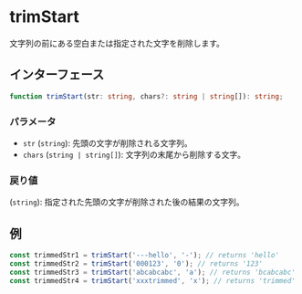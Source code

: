 # trimStart

文字列の前にある空白または指定された文字を削除します。

## インターフェース

```typescript
function trimStart(str: string, chars?: string | string[]): string;
```

### パラメータ

- `str` (`string`): 先頭の文字が削除される文字列。
- `chars` (`string | string[]`): 文字列の末尾から削除する文字。

### 戻り値

(`string`): 指定された先頭の文字が削除された後の結果の文字列。

## 例

```typescript
const trimmedStr1 = trimStart('---hello', '-'); // returns 'hello'
const trimmedStr2 = trimStart('000123', '0'); // returns '123'
const trimmedStr3 = trimStart('abcabcabc', 'a'); // returns 'bcabcabc'
const trimmedStr4 = trimStart('xxxtrimmed', 'x'); // returns 'trimmed'
```
